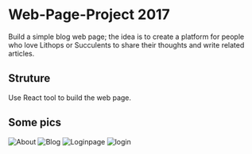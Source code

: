 # Web-Page-Project 2017
Build a simple blog web page; the idea is to create a platform for people who love Lithops or Succulents to share their thoughts and write related articles.

## Struture
Use React tool to build the web page. 

## Some pics
![About](https://user-images.githubusercontent.com/33006597/115461312-8f82b980-a229-11eb-839f-e6e19deab523.png)
![Blog](https://user-images.githubusercontent.com/33006597/115461339-96a9c780-a229-11eb-993f-8856a6c925ab.png)
![Loginpage](https://user-images.githubusercontent.com/33006597/115461357-9ad5e500-a229-11eb-9af5-a4c292eb9ed2.png)
![login](https://user-images.githubusercontent.com/33006597/115461349-990c2180-a229-11eb-9b65-1b261766590f.png)
